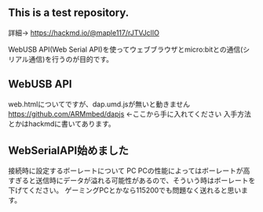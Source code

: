 ## This is a test repository. 
詳細→ https://hackmd.io/@maple117/rJTVJclIO

WebUSB API(Web Serial API)を使ってウェブブラウザとmicro:bitとの通信(シリアル通信)を行うのが目的です。

## WebUSB API
web.htmlについてですが、dap.umd.jsが無いと動きません
https://github.com/ARMmbed/dapjs ←ここから手に入れてください
入手方法とかはhackmdに書いてあります。

## WebSerialAPI始めました
接続時に設定するボーレートについて
PC
PCの性能によってはボーレートが高すぎると送信時にデータが溢れる可能性があるので、そういう時はボーレートを下げてください。
ゲーミングPCとかなら115200でも問題なく送れると思います。
